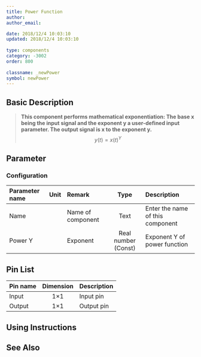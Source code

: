 ```yaml
---
title: Power Function
author: 
author_email:

date: 2018/12/4 10:03:10
updated: 2018/12/4 10:03:10
 
type: components
category: -3002
order: 800
 
classname: _newPower
symbol: newPower
---
```

## Basic Description


> **This component performs mathematical exponentiation: The base x being the input signal and the exponent y a user-defined input parameter. The output signal is x to the exponent y.**
> $$y(t) = x{(t)^Y}$$

## Parameter
### Configuration
| Parameter name | Unit | Remark | Type | Description |
| :--- | :--- | :--- | :--: | :--- |
| Name |  | Name of component | Text | Enter the name of this component |
| Power Y |  | Exponent | Real number (Const) | Exponent Y of power function |


## Pin List

| Pin name | Dimension | Description |
| :--- | :--:  | :--- |
| Input | 1×1 | Input pin |
| Output | 1×1 | Output pin |

## Using Instructions



## See Also


